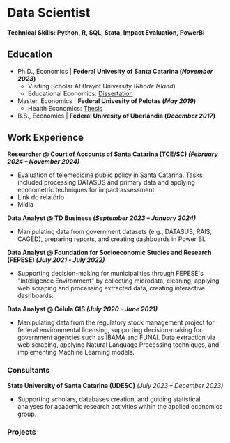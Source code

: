 # Data Scientist

#### Technical Skills: Python, R, SQL, Stata, Impact Evaluation, PowerBi

## Education
- Ph.D., Economics | **Federal Univesity of Santa Catarina (*November 2023*)**
    - Visiting Scholar At Braynt University (*Rhode Island*)
    - Educational Economics: [Dissertation](https://pergamum.ufsc.br/acervo/385288)
- Master, Economics | **Federal Univesity of Pelotas (*May 2019*)**
    - Health Economics: [Thesis](https://wp.ufpel.edu.br/ppgom/files/2019/09/Victor-Buttignon.pdf)
- B.S., Economics | **Federal Univesity of Uberlândia (*December 2017*)**

## Work Experience

**Researcher @ Court of Accounts of Santa Catarina  (TCE/SC) *(February 2024 – November 2024)***
- Evaluation of telemedicine public policy in Santa Catarina. Tasks included processing DATASUS and primary data and applying econometric techniques for impact assessment. 
- Link do relatório
- Mídia

**Data Analyst @ TD Business *(September 2023 – January 2024)*** 
- Manipulating data from government datasets (e.g., DATASUS, RAIS, CAGED), preparing reports, and creating dashboards in Power BI. 

**Data Analyst @ Foundation for Socioeconomic Studies and Research (FEPESE) *(July 2021 - July 2022)*** 
- Supporting decision-making for municipalities through FEPESE's "Intelligence Environment" by collecting microdata, cleaning, applying web scraping and processing extracted data, creating interactive dashboards. 

**Data Analyst @ Célula GIS *(July 2020 - June 2021)*** 
- Manipulating data from the regulatory stock management project for federal environmental licensing, supporting decision-making for government agencies such as IBAMA and FUNAI. Data extraction via web scraping, applying Natural Language Processing techniques, and implementing Machine Learning models. 


### Consultants 
**State University of Santa Catarina (UDESC)** *(July 2023 – December 2023)* 
- Supporting scholars, databases creation, and guiding statistical analyses for academic research activities within the applied economics group. 

### Projects